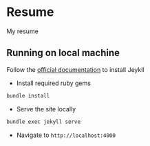 # Resume

My resume

## Running on local machine

Follow the [official documentation](https://jekyllrb.com/docs/step-by-step/01-setup) to install Jeykll

* Install required ruby gems

```bash
bundle install
```

* Serve the site locally

```bash
bundle exec jekyll serve
```

* Navigate to `http://localhost:4000`
